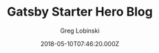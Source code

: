---
title: Gatsby Starter Hero Blog
github: https://github.com/greglobinski/gatsby-starter-hero-blog
demo: https://gatsby-starter-hero-blog.greglobinski.com/
author: Greg Lobinski
ssg:
  - Gatsby
cms:
  - Markdown
date: 2018-05-10T07:46:20.000Z
description: >-
  A ready to use, easy to customize, fully equipped GatsbyJS starter with a
  'Hero' section on the home page.
draft: true
publish_date: '2018-05-10T07:46:20Z'
update_date: '2019-02-08T09:05:51Z'
github_star: 510
github_fork: 211
---